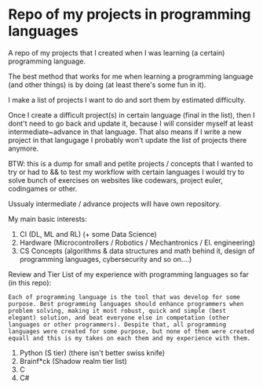 # Repo of my projects in programming languages

A repo of my projects that I created when I was learning (a certain) programming language. 

The best method that works for me when learning a programming language (and other things) is by doing (at least there's some fun in it). 

I make a list of projects I want to do and sort them by estimated difficulty. 

Once I create a difficult project(s) in certain language (final in the list), then I dont't need to go back and update it, because I will consider myself at least intermediate~advance in that language. That also means if I write a new project in that langugage I probably won't update the list of projects there anymore. 

BTW: this is a dump for small and petite projects / concepts that I wanted to try or had to && to test my workflow with certain languages I would try to solve bunch of exercises on websites like codewars, project euler, codingames or other.

Ussualy intermediate / advance projects will have own repository.


My main basic interests:
1. CI (DL, ML and RL) (+ some Data Science)
2. Hardware (Microcontrollers / Robotics / Mechantronics / El. engineering)
3. CS Concepts (algorithms & data structures and math behind it, design of programming languages, cybersecurity and so on....)


Review and Tier List of my experience with programming languages so far (in this repo):
```
Each of programming language is the tool that was develop for some purpose. Best programming languages should enhance programmers when problem solving, making it most robust, quick and simple (best elegant) solution, and beat everyone else in competation (other languages or other programmers). Despite that, all programming languages were created for some purpose, but none of them were created equall and this is my takes on each them and my experience with them.
```
1. Python (S tier) (there isn't better swiss knife)
2. Brainf*ck (Shadow realm tier list)
3. C
4. C#